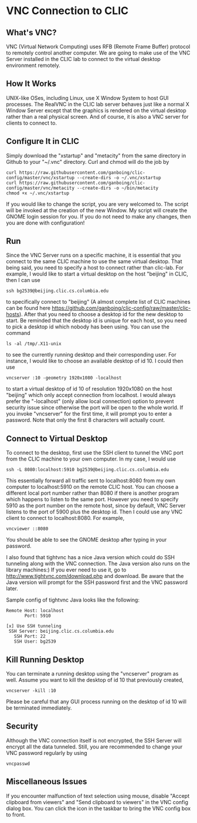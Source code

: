 # VNC Connection to CLIC #

## What's VNC? ##

VNC (Virtual Network Computing) uses RFB (Remote Frame Buffer) protocol to remotely control another computer. We are going to make use of the VNC Server installed in the CLIC lab to connect to the virtual desktop environment remotely.

## How It Works ##

UNIX-like OSes, including Linux, use X Window System to host GUI processes. The RealVNC in the CLIC lab server behaves just like a normal X Window Server except that the graphics is rendered on the virtual desktop rather than a real physical screen. And of course, it is also a VNC server for clients to connect to.

## Configure It in CLIC ##

Simply download the "xstartup" and "metacity" from the same directory in Github to your "~/.vnc" directory. Curl and chmod will do the job by

```
curl https://raw.githubusercontent.com/ganboing/clic-config/master/vnc/xstartup --create-dirs -o ~/.vnc/xstartup
curl https://raw.githubusercontent.com/ganboing/clic-config/master/vnc/metacity --create-dirs -o ~/bin/metacity
chmod +x ~/.vnc/xstartup
```

If you would like to change the script, you are very welcomed to. The script will be invoked at the creation of the new Window. My script will create the GNOME login session for you. If you do not need to make any changes, then you are done with configuration!

## Run ##

Since the VNC Server runs on a specific machine, it is essential that you connect to the same CLIC machine to use the same virtual desktop. That being said, you need to specify a host to connect rather than clic-lab. For example, I would like to start a virtual desktop on the host "beijing" in CLIC, then I can use

```
ssh bg2539@beijing.clic.cs.columbia.edu
```

to specifically connect to "beijing" (A almost complete list of CLIC machines can be found here https://github.com/ganboing/clic-config/raw/master/clic-hosts). After that you need to choose a desktop id for the new desktop to start. Be reminded that the desktop id is unique for each host, so you need to pick a desktop id which nobody has been using. You can use the command

```
ls -al /tmp/.X11-unix
```

to see the currently running desktop and their corresponding user. For instance, I would like to choose an available desktop of id 10. I could then use

```
vncserver :10 -geometry 1920x1080 -localhost
```

to start a virtual desktop of id 10 of resolution 1920x1080 on the host "beijing" which only accept connection from localhost. I would always prefer the "-localhost" (only allow local connection) option to prevent security issue since otherwise the port will be open to the whole world. If you invoke "vncserver" for the first time, it will prompt you to enter a password. Note that only the first 8 characters will actually count. 

## Connect to Virtual Desktop ##

To connect to the desktop, first use the SSH client to tunnel the VNC port from the CLIC machine to your own computer. In my case, I would use

```
ssh -L 8080:localhost:5910 bg2539@beijing.clic.cs.columbia.edu
```

This essentially forward all traffic sent to localhost:8080 from my own computer to localhost:5910 on the remote CLIC host. You can choose a different local port number rather than 8080 if there is another program which happens to listen to the same port. However you need to specify 5910 as the port number on the remote host, since by default, VNC Server listens to the port of 5900 plus the desktop id. Then I could use any VNC client to connect to localhost:8080. For example,

```
vncviewer ::8080
```

You should be able to see the GNOME desktop after typing in your password.

I also found that tightvnc has a nice Java version which could do SSH tunneling along with the VNC connection. The Java version also runs on the library machines:) If you ever need to use it, go to http://www.tightvnc.com/download.php and download. Be aware that the Java version will prompt for the SSH password first and the VNC password later.

Sample config of tightvnc Java looks like the following:

```
Remote Host: localhost
       Port: 5910

[x] Use SSH tunneling
 SSH Server: beijing.clic.cs.columbia.edu
   SSH Port: 22
   SSH User: bg2539
```

## Kill Running Desktop ##

You can terminate a running desktop using the "vncserver" program as well. Assume you want to kill the desktop of id 10 that previously created,

```
vncserver -kill :10
```

Please be careful that any GUI process running on the desktop of id 10 will be terminated immediately.

## Security ##

Although the VNC connection itself is not encrypted, the SSH Server will encrypt all the data tunneled. Still, you are recommended to change your VNC password regularly by using

```
vncpasswd
```

## Miscellaneous Issues ##

If you encounter malfunction of text selection using mouse, disable "Accept clipboard from viewers" and "Send clipboard to viewers" in the VNC config dialog box. You can click the icon in the taskbar to bring the VNC config box to front.
